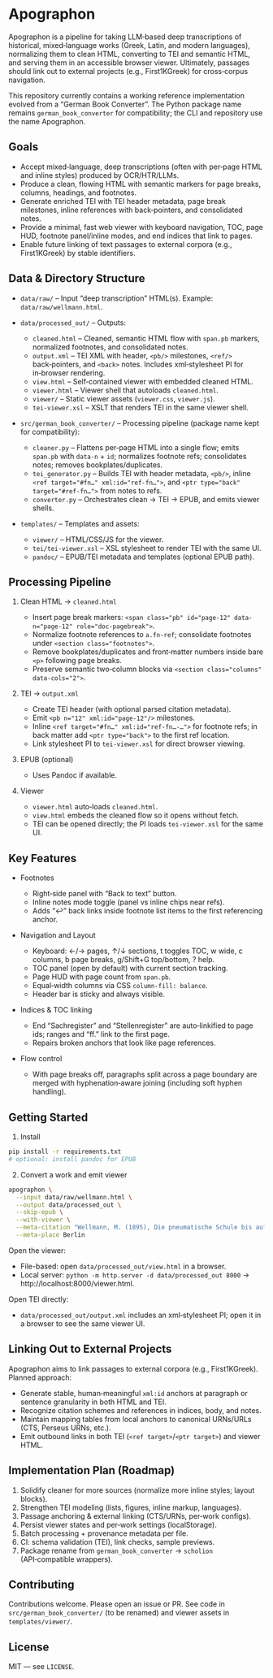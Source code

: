 # Apographon

Apographon is a pipeline for taking LLM‑based deep transcriptions of historical, mixed‑language works (Greek, Latin, and modern languages), normalizing them to clean HTML, converting to TEI and semantic HTML, and serving them in an accessible browser viewer. Ultimately, passages should link out to external projects (e.g., First1KGreek) for cross‑corpus navigation.

This repository currently contains a working reference implementation evolved from a “German Book Converter”. The Python package name remains `german_book_converter` for compatibility; the CLI and repository use the name Apographon.

## Goals

- Accept mixed‑language, deep transcriptions (often with per‑page HTML and inline styles) produced by OCR/HTR/LLMs.
- Produce a clean, flowing HTML with semantic markers for page breaks, columns, headings, and footnotes.
- Generate enriched TEI with TEI header metadata, page break milestones, inline references with back‑pointers, and consolidated notes.
- Provide a minimal, fast web viewer with keyboard navigation, TOC, page HUD, footnote panel/inline modes, and end indices that link to pages.
- Enable future linking of text passages to external corpora (e.g., First1KGreek) by stable identifiers.

## Data & Directory Structure

- `data/raw/` – Input “deep transcription” HTML(s). Example: `data/raw/wellmann.html`.
- `data/processed_out/` – Outputs:
  - `cleaned.html` – Cleaned, semantic HTML flow with `span.pb` markers, normalized footnotes, and consolidated notes.
  - `output.xml` – TEI XML with header, `<pb/>` milestones, `<ref/>` back‑pointers, and `<back>` notes. Includes xml‑stylesheet PI for in‑browser rendering.
  - `view.html` – Self‑contained viewer with embedded cleaned HTML.
  - `viewer.html` – Viewer shell that autoloads `cleaned.html`.
  - `viewer/` – Static viewer assets (`viewer.css`, `viewer.js`).
  - `tei-viewer.xsl` – XSLT that renders TEI in the same viewer shell.

- `src/german_book_converter/` – Processing pipeline (package name kept for compatibility):
  - `cleaner.py` – Flattens per‑page HTML into a single flow; emits `span.pb` with `data-n` + `id`; normalizes footnote refs; consolidates notes; removes bookplates/duplicates.
  - `tei_generator.py` – Builds TEI with header metadata, `<pb/>`, inline `<ref target="#fn…" xml:id="ref-fn…">`, and `<ptr type="back" target="#ref-fn…">` from notes to refs.
  - `converter.py` – Orchestrates clean → TEI → EPUB, and emits viewer shells.

- `templates/` – Templates and assets:
  - `viewer/` – HTML/CSS/JS for the viewer.
  - `tei/tei-viewer.xsl` – XSL stylesheet to render TEI with the same UI.
  - `pandoc/` – EPUB/TEI metadata and templates (optional EPUB path).

## Processing Pipeline

1) Clean HTML → `cleaned.html`
   - Insert page break markers: `<span class="pb" id="page-12" data-n="page-12" role="doc-pagebreak">`.
   - Normalize footnote references to `a.fn-ref`; consolidate footnotes under `<section class="footnotes">`.
   - Remove bookplates/duplicates and front‑matter numbers inside bare `<p>` following page breaks.
   - Preserve semantic two‑column blocks via `<section class="columns" data-cols="2">`.

2) TEI → `output.xml`
   - Create TEI header (with optional parsed citation metadata).
   - Emit `<pb n="12" xml:id="page-12"/>` milestones.
   - Inline `<ref target="#fn…" xml:id="ref-fn…-…">` for footnote refs; in back matter add `<ptr type="back">` to the first ref location.
   - Link stylesheet PI to `tei-viewer.xsl` for direct browser viewing.

3) EPUB (optional)
   - Uses Pandoc if available.

4) Viewer
   - `viewer.html` auto‑loads `cleaned.html`.
   - `view.html` embeds the cleaned flow so it opens without fetch.
   - TEI can be opened directly; the PI loads `tei-viewer.xsl` for the same UI.

## Key Features

- Footnotes
  - Right‑side panel with “Back to text” button.
  - Inline notes mode toggle (panel vs inline chips near refs).
  - Adds “↩” back links inside footnote list items to the first referencing anchor.

- Navigation and Layout
  - Keyboard: ←/→ pages, ↑/↓ sections, t toggles TOC, w wide, c columns, b page breaks, g/Shift+G top/bottom, ? help.
  - TOC panel (open by default) with current section tracking.
  - Page HUD with page count from `span.pb`.
  - Equal‑width columns via CSS `column-fill: balance`.
  - Header bar is sticky and always visible.

- Indices & TOC linking
  - End “Sachregister” and “Stellenregister” are auto‑linkified to page ids; ranges and “ff.” link to the first page.
  - Repairs broken anchors that look like page references.

- Flow control
  - With page breaks off, paragraphs split across a page boundary are merged with hyphenation‑aware joining (including soft hyphen handling).

## Getting Started

1) Install

```bash
pip install -r requirements.txt
# optional: install pandoc for EPUB
```

2) Convert a work and emit viewer

```bash
apographon \
  --input data/raw/wellmann.html \
  --output data/processed_out \
  --skip-epub \
  --with-viewer \
  --meta-citation "Wellmann, M. (1895), Die pneumatische Schule bis auf Archigenes, Philologische Untersuchungen, Weidmannsche Buchhandlung." \
  --meta-place Berlin
```

Open the viewer:

- File-based: open `data/processed_out/view.html` in a browser.
- Local server: `python -m http.server -d data/processed_out 8000` → http://localhost:8000/viewer.html.

Open TEI directly:

- `data/processed_out/output.xml` includes an xml‑stylesheet PI; open it in a browser to see the same viewer UI.

## Linking Out to External Projects

Apographon aims to link passages to external corpora (e.g., First1KGreek). Planned approach:

- Generate stable, human‑meaningful `xml:id` anchors at paragraph or sentence granularity in both HTML and TEI.
- Recognize citation schemes and references in indices, body, and notes.
- Maintain mapping tables from local anchors to canonical URNs/URLs (CTS, Perseus URNs, etc.).
- Emit outbound links in both TEI (`<ref target>`/`<ptr target>`) and viewer HTML.

## Implementation Plan (Roadmap)

1) Solidify cleaner for more sources (normalize more inline styles; layout blocks).
2) Strengthen TEI modeling (lists, figures, inline markup, languages).
3) Passage anchoring & external linking (CTS/URNs, per‑work configs).
4) Persist viewer states and per‑work settings (localStorage).
5) Batch processing + provenance metadata per file.
6) CI: schema validation (TEI), link checks, sample previews.
7) Package rename from `german_book_converter` → `scholion` (API‑compatible wrappers).

## Contributing

Contributions welcome. Please open an issue or PR. See code in `src/german_book_converter/` (to be renamed) and viewer assets in `templates/viewer/`.

## License

MIT — see `LICENSE`.
